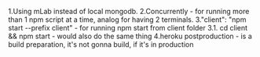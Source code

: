 1.Using mLab instead of local mongodb.
2.Concurrently - for running more than 1 npm script at a time, analog for having 2 terminals.
3."client": "npm start --prefix client" - for running npm start from client folder
3.1. cd client && npm start - would also do the same thing
4.heroku postproduction - is a build preparation, it's not gonna build, if it's in production